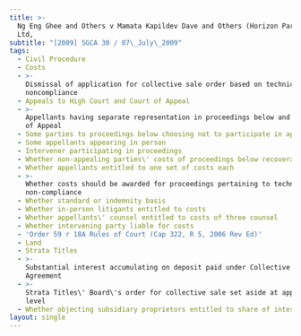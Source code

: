 ```yaml
---
title: >-
  Ng Eng Ghee and Others v Mamata Kapildev Dave and Others (Horizon Partners Pte
  Ltd,
subtitle: "[2009] SGCA 30 / 07\_July\_2009"
tags:
  - Civil Procedure
  - Costs
  - >-
    Dismissal of application for collective sale order based on technical
    noncompliance
  - Appeals to High Court and Court of Appeal
  - >-
    Appellants having separate representation in proceedings below and in Court
    of Appeal
  - Some parties to proceedings below choosing not to participate in appeal
  - Some appellants appearing in person
  - Intervener participating in proceedings
  - Whether non-appealing parties\' costs of proceedings below recoverable
  - Whether appellants entitled to one set of costs each
  - >-
    Whether costs should be awarded for proceedings pertaining to technical
    non-compliance
  - Whether standard or indemnity basis
  - Whether in-person litigants entitled to costs
  - Whether appellants\' counsel entitled to costs of three counsel
  - Whether intervening party liable for costs
  - 'Order 59 r 18A Rules of Court (Cap 322, R 5, 2006 Rev Ed)'
  - Land
  - Strata Titles
  - >-
    Substantial interest accumulating on deposit paid under Collective Sale
    Agreement
  - >-
    Strata Titles\' Board\'s order for collective sale set aside at appellate
    level
  - Whether objecting subsidiary proprietors entitled to share of interest
layout: single
---
```


